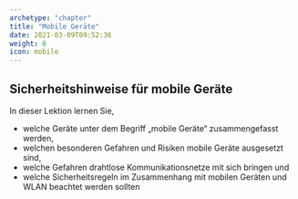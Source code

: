 ```yaml
---
archetype: "chapter"
title: "Mobile Geräte"
date: 2021-03-09T09:52:36
weight: 8 
icon: mobile
---
```


## Sicherheitshinweise für mobile Geräte 

In dieser Lektion lernen Sie,

- welche Geräte unter dem Begriff „mobile Geräte“ zusammengefasst werden,
- welchen besonderen Gefahren und Risiken mobile Geräte ausgesetzt sind,
- welche Gefahren drahtlose Kommunikationsnetze mit sich bringen und
- welche Sicherheitsregeln im Zusammenhang mit mobilen Geräten und WLAN beachtet werden sollten